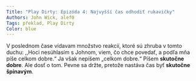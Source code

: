 ```yaml
---
Title: "Play Dirty: Epizóda 4: Najvyšší čas odhodiť rukavičky"
Authors: John Wick, alef0
Tags: překlad, Play Dirty
Color: blue
---
```

V poslednom čase vídavam množstvo
reakcií, ktoré sú zhruba v tomto
duchu: ,,Hoci nesúhlasím s Johnom,
viem, čo chce povedať, a podľa mňa
píše celkom dobre.“
Ja však nepíšem „celkom dobre.“
Píšem **skutočne dobre**.
Ale dosť o tom. Pevne sa držte,
pretože nastáva čas byť **skutočne špinavým**.
